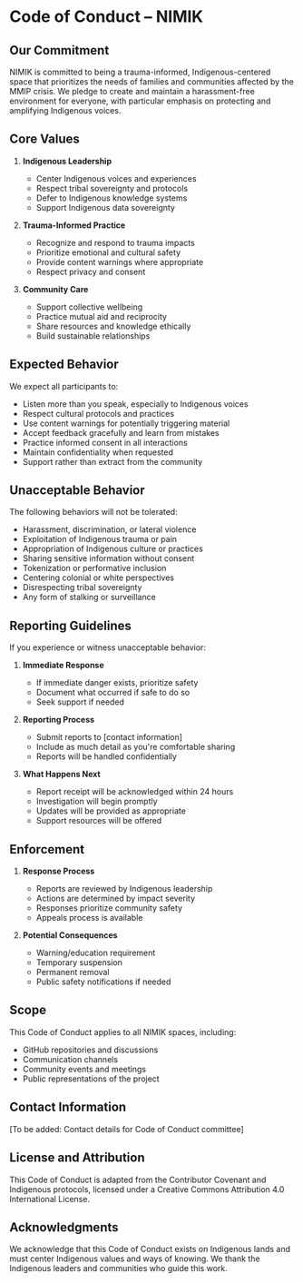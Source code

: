 # Code of Conduct – NIMIK

## Our Commitment

NIMIK is committed to being a trauma-informed, Indigenous-centered space that prioritizes the needs of families and communities affected by the MMIP crisis. We pledge to create and maintain a harassment-free environment for everyone, with particular emphasis on protecting and amplifying Indigenous voices.

## Core Values

1. **Indigenous Leadership**
   - Center Indigenous voices and experiences
   - Respect tribal sovereignty and protocols
   - Defer to Indigenous knowledge systems
   - Support Indigenous data sovereignty

2. **Trauma-Informed Practice**
   - Recognize and respond to trauma impacts
   - Prioritize emotional and cultural safety
   - Provide content warnings where appropriate
   - Respect privacy and consent

3. **Community Care**
   - Support collective wellbeing
   - Practice mutual aid and reciprocity
   - Share resources and knowledge ethically
   - Build sustainable relationships

## Expected Behavior

We expect all participants to:

- Listen more than you speak, especially to Indigenous voices
- Respect cultural protocols and practices
- Use content warnings for potentially triggering material
- Accept feedback gracefully and learn from mistakes
- Practice informed consent in all interactions
- Maintain confidentiality when requested
- Support rather than extract from the community

## Unacceptable Behavior

The following behaviors will not be tolerated:

- Harassment, discrimination, or lateral violence
- Exploitation of Indigenous trauma or pain
- Appropriation of Indigenous culture or practices
- Sharing sensitive information without consent
- Tokenization or performative inclusion
- Centering colonial or white perspectives
- Disrespecting tribal sovereignty
- Any form of stalking or surveillance

## Reporting Guidelines

If you experience or witness unacceptable behavior:

1. **Immediate Response**
   - If immediate danger exists, prioritize safety
   - Document what occurred if safe to do so
   - Seek support if needed

2. **Reporting Process**
   - Submit reports to [contact information]
   - Include as much detail as you're comfortable sharing
   - Reports will be handled confidentially

3. **What Happens Next**
   - Report receipt will be acknowledged within 24 hours
   - Investigation will begin promptly
   - Updates will be provided as appropriate
   - Support resources will be offered

## Enforcement

1. **Response Process**
   - Reports are reviewed by Indigenous leadership
   - Actions are determined by impact severity
   - Responses prioritize community safety
   - Appeals process is available

2. **Potential Consequences**
   - Warning/education requirement
   - Temporary suspension
   - Permanent removal
   - Public safety notifications if needed

## Scope

This Code of Conduct applies to all NIMIK spaces, including:
- GitHub repositories and discussions
- Communication channels
- Community events and meetings
- Public representations of the project

## Contact Information

[To be added: Contact details for Code of Conduct committee]

## License and Attribution

This Code of Conduct is adapted from the Contributor Covenant and Indigenous protocols, licensed under a Creative Commons Attribution 4.0 International License.

## Acknowledgments

We acknowledge that this Code of Conduct exists on Indigenous lands and must center Indigenous values and ways of knowing. We thank the Indigenous leaders and communities who guide this work.
